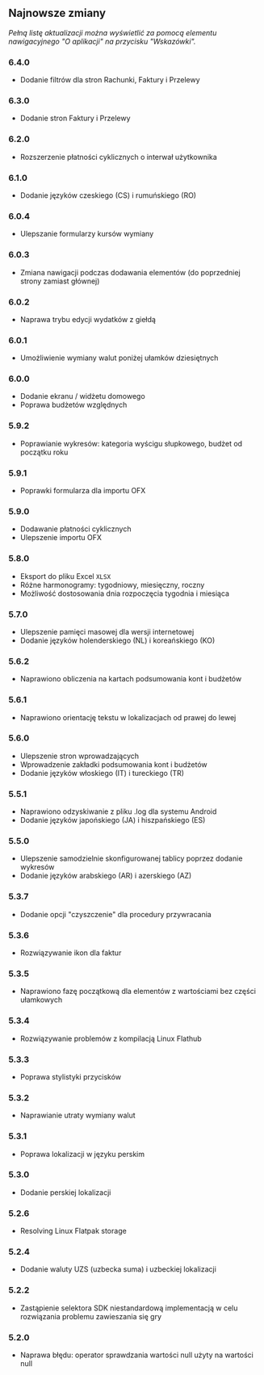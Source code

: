 ## Najnowsze zmiany

_Pełną listę aktualizacji można wyświetlić za pomocą elementu nawigacyjnego "O aplikacji" na przycisku "Wskazówki"._

### 6.4.0
- Dodanie filtrów dla stron Rachunki, Faktury i Przelewy

### 6.3.0
- Dodanie stron Faktury i Przelewy

### 6.2.0
- Rozszerzenie płatności cyklicznych o interwał użytkownika

### 6.1.0
- Dodanie języków czeskiego (CS) i rumuńskiego (RO)

### 6.0.4
- Ulepszanie formularzy kursów wymiany

### 6.0.3
- Zmiana nawigacji podczas dodawania elementów (do poprzedniej strony zamiast głównej) 

### 6.0.2
- Naprawa trybu edycji wydatków z giełdą

### 6.0.1
- Umożliwienie wymiany walut poniżej ułamków dziesiętnych

### 6.0.0
- Dodanie ekranu / widżetu domowego
- Poprawa budżetów względnych

### 5.9.2
- Poprawianie wykresów: kategoria wyścigu słupkowego, budżet od początku roku

### 5.9.1
- Poprawki formularza dla importu OFX

### 5.9.0
- Dodawanie płatności cyklicznych
- Ulepszenie importu OFX

### 5.8.0
- Eksport do pliku Excel `XLSX`
- Różne harmonogramy: tygodniowy, miesięczny, roczny
- Możliwość dostosowania dnia rozpoczęcia tygodnia i miesiąca

### 5.7.0
- Ulepszenie pamięci masowej dla wersji internetowej
- Dodanie języków holenderskiego (NL) i koreańskiego (KO)

### 5.6.2
- Naprawiono obliczenia na kartach podsumowania kont i budżetów

### 5.6.1
- Naprawiono orientację tekstu w lokalizacjach od prawej do lewej

### 5.6.0
- Ulepszenie stron wprowadzających
- Wprowadzenie zakładki podsumowania kont i budżetów
- Dodanie języków włoskiego (IT) i tureckiego (TR)

### 5.5.1
- Naprawiono odzyskiwanie z pliku .log dla systemu Android
- Dodanie języków japońskiego (JA) i hiszpańskiego (ES) 

### 5.5.0
- Ulepszenie samodzielnie skonfigurowanej tablicy poprzez dodanie wykresów
- Dodanie języków arabskiego (AR) i azerskiego (AZ)

### 5.3.7
- Dodanie opcji "czyszczenie" dla procedury przywracania  

### 5.3.6
- Rozwiązywanie ikon dla faktur

### 5.3.5
- Naprawiono fazę początkową dla elementów z wartościami bez części ułamkowych

### 5.3.4
- Rozwiązywanie problemów z kompilacją Linux Flathub

### 5.3.3
- Poprawa stylistyki przycisków

### 5.3.2
- Naprawianie utraty wymiany walut

### 5.3.1
- Poprawa lokalizacji w języku perskim

### 5.3.0
- Dodanie perskiej lokalizacji

### 5.2.6
- Resolving Linux Flatpak storage

### 5.2.4
- Dodanie waluty UZS (uzbecka suma) i uzbeckiej lokalizacji

### 5.2.2
- Zastąpienie selektora SDK niestandardową implementacją w celu rozwiązania problemu zawieszania się gry

### 5.2.0
- Naprawa błędu: operator sprawdzania wartości null użyty na wartości null
